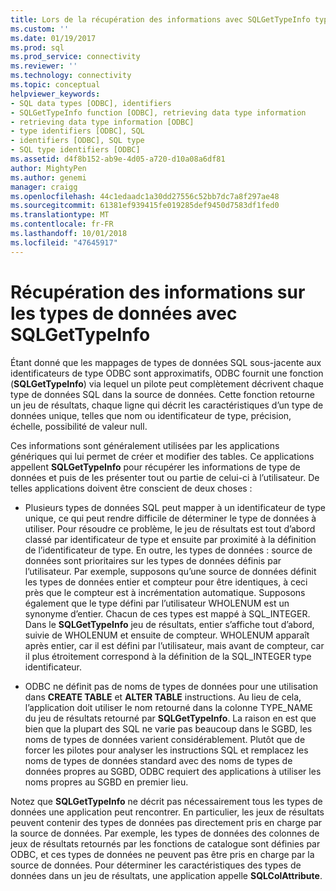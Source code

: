 ```yaml
---
title: Lors de la récupération des informations avec SQLGetTypeInfo types | Microsoft Docs
ms.custom: ''
ms.date: 01/19/2017
ms.prod: sql
ms.prod_service: connectivity
ms.reviewer: ''
ms.technology: connectivity
ms.topic: conceptual
helpviewer_keywords:
- SQL data types [ODBC], identifiers
- SQLGetTypeInfo function [ODBC], retrieving data type information
- retrieving data type information [ODBC]
- type identifiers [ODBC], SQL
- identifiers [ODBC], SQL type
- SQL type identifiers [ODBC]
ms.assetid: d4f8b152-ab9e-4d05-a720-d10a08a6df81
author: MightyPen
ms.author: genemi
manager: craigg
ms.openlocfilehash: 44c1edaadc1a30dd27556c52bb7dc7a8f297ae48
ms.sourcegitcommit: 61381ef939415fe019285def9450d7583df1fed0
ms.translationtype: MT
ms.contentlocale: fr-FR
ms.lasthandoff: 10/01/2018
ms.locfileid: "47645917"
---
```

# <a name="retrieving-data-type-information-with-sqlgettypeinfo"></a>Récupération des informations sur les types de données avec SQLGetTypeInfo
Étant donné que les mappages de types de données SQL sous-jacente aux identificateurs de type ODBC sont approximatifs, ODBC fournit une fonction (**SQLGetTypeInfo**) via lequel un pilote peut complètement décrivent chaque type de données SQL dans la source de données. Cette fonction retourne un jeu de résultats, chaque ligne qui décrit les caractéristiques d’un type de données unique, telles que nom ou identificateur de type, précision, échelle, possibilité de valeur null.  
  
 Ces informations sont généralement utilisées par les applications génériques qui lui permet de créer et modifier des tables. Ce applications appellent **SQLGetTypeInfo** pour récupérer les informations de type de données et puis de les présenter tout ou partie de celui-ci à l’utilisateur. De telles applications doivent être conscient de deux choses :  
  
-   Plusieurs types de données SQL peut mapper à un identificateur de type unique, ce qui peut rendre difficile de déterminer le type de données à utiliser. Pour résoudre ce problème, le jeu de résultats est tout d’abord classé par identificateur de type et ensuite par proximité à la définition de l’identificateur de type. En outre, les types de données : source de données sont prioritaires sur les types de données définis par l’utilisateur. Par exemple, supposons qu’une source de données définit les types de données entier et compteur pour être identiques, à ceci près que le compteur est à incrémentation automatique. Supposons également que le type défini par l’utilisateur WHOLENUM est un synonyme d’entier. Chacun de ces types est mappé à SQL_INTEGER. Dans le **SQLGetTypeInfo** jeu de résultats, entier s’affiche tout d’abord, suivie de WHOLENUM et ensuite de compteur. WHOLENUM apparaît après entier, car il est défini par l’utilisateur, mais avant de compteur, car il plus étroitement correspond à la définition de la SQL_INTEGER type identificateur.  
  
-   ODBC ne définit pas de noms de types de données pour une utilisation dans **CREATE TABLE** et **ALTER TABLE** instructions. Au lieu de cela, l’application doit utiliser le nom retourné dans la colonne TYPE_NAME du jeu de résultats retourné par **SQLGetTypeInfo**. La raison en est que bien que la plupart des SQL ne varie pas beaucoup dans le SGBD, les noms de types de données varient considérablement. Plutôt que de forcer les pilotes pour analyser les instructions SQL et remplacez les noms de types de données standard avec des noms de types de données propres au SGBD, ODBC requiert des applications à utiliser les noms propres au SGBD en premier lieu.  
  
 Notez que **SQLGetTypeInfo** ne décrit pas nécessairement tous les types de données une application peut rencontrer. En particulier, les jeux de résultats peuvent contenir des types de données pas directement pris en charge par la source de données. Par exemple, les types de données des colonnes de jeux de résultats retournés par les fonctions de catalogue sont définies par ODBC, et ces types de données ne peuvent pas être pris en charge par la source de données. Pour déterminer les caractéristiques des types de données dans un jeu de résultats, une application appelle **SQLColAttribute**.
